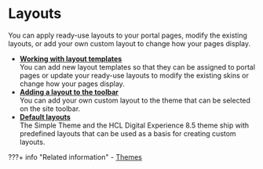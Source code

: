 # Layouts

You can apply ready-use layouts to your portal pages, modify the existing layouts, or add your own custom layout to change how your pages display.

-   **[Working with layout templates](themeopt_cust_layouttemp.md)**  
You can add new layout templates so that they can be assigned to portal pages or update your ready-use layouts to modify the existing skins or change how your pages display.
-   **[Adding a layout to the toolbar](themeopt_cust_scopelay.md)**  
You can add your own custom layout to the theme that can be selected on the site toolbar.
-   **[Default layouts](themeopt_cust_layoutdefault.md)**  
The Simple Theme and the HCL Digital Experience 8.5 theme ship with predefined layouts that can be used as a basis for creating custom layouts.


???+ info "Related information"
    - [Themes](../../../../deployment/manage/migrate/planning_migration/mig_plan_expectations/mig_plan_expect_themes.md)

